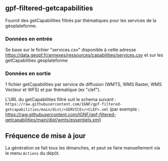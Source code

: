 ## gpf-filtered-getcapabilities
Fournit des getCapabilities filtrés par thématiques pour les services de la géoplateforme.

### Données en entrée
Se base sur le fichier "services.csv" disponible à cette adresse https://data.geopf.fr/annexes/ressources/capabilities/services.csv et sur les getCapabilities géoplateforme

### Données en sortie
1 fichier getCapabilities par service de diffusion (WMTS, WMS Raster, WMS Vecteur et WFS) et par thématique (ex "clef").

L'URL du getCapabilities filtré suit le schema suivant : `https://raw.githubusercontent.com/IGNF/gpf-filtered-getcapabilities/main/dist/<SERVICE>/<CLEF>.xml` (par exemple : https://raw.githubusercontent.com/IGNF/gpf-filtered-getcapabilities/main/dist/wmts/essentiels.xml)

## Fréquence de mise à jour
La génération se fait tous les dimanches, et peut se faire manuellement via le menu `Actions` du dépôt.
